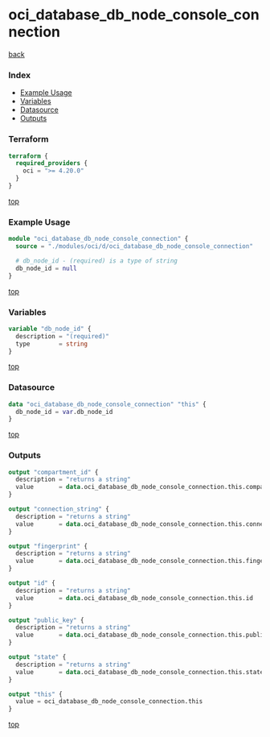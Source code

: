 # oci_database_db_node_console_connection

[back](../oci.md)

### Index

- [Example Usage](#example-usage)
- [Variables](#variables)
- [Datasource](#datasource)
- [Outputs](#outputs)

### Terraform

```terraform
terraform {
  required_providers {
    oci = ">= 4.20.0"
  }
}
```

[top](#index)

### Example Usage

```terraform
module "oci_database_db_node_console_connection" {
  source = "./modules/oci/d/oci_database_db_node_console_connection"

  # db_node_id - (required) is a type of string
  db_node_id = null
}
```

[top](#index)

### Variables

```terraform
variable "db_node_id" {
  description = "(required)"
  type        = string
}
```

[top](#index)

### Datasource

```terraform
data "oci_database_db_node_console_connection" "this" {
  db_node_id = var.db_node_id
}
```

[top](#index)

### Outputs

```terraform
output "compartment_id" {
  description = "returns a string"
  value       = data.oci_database_db_node_console_connection.this.compartment_id
}

output "connection_string" {
  description = "returns a string"
  value       = data.oci_database_db_node_console_connection.this.connection_string
}

output "fingerprint" {
  description = "returns a string"
  value       = data.oci_database_db_node_console_connection.this.fingerprint
}

output "id" {
  description = "returns a string"
  value       = data.oci_database_db_node_console_connection.this.id
}

output "public_key" {
  description = "returns a string"
  value       = data.oci_database_db_node_console_connection.this.public_key
}

output "state" {
  description = "returns a string"
  value       = data.oci_database_db_node_console_connection.this.state
}

output "this" {
  value = oci_database_db_node_console_connection.this
}
```

[top](#index)